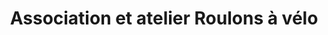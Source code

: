 ---
title: "Association et atelier Roulons à vélo"
url: /avignon/association-et-atelier-roulons-a-velo/
shop: Fahrrad
---
